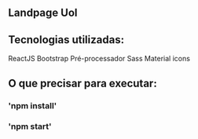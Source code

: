 ## Landpage Uol

## Tecnologias utilizadas:

ReactJS
Bootstrap
Pré-processador Sass
Material icons


## O que precisar para executar:

### 'npm install'
### 'npm start'
